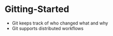 # Gitting-Started

* Git keeps track of who changed what and why
* Git supports distributed workflows
